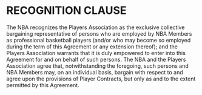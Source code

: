 # RECOGNITION CLAUSE

The NBA recognizes the Players Association as the exclusive collective bargaining representative of persons who are employed by NBA Members as professional basketball players (and/or who may become so employed during the term of this Agreement or any extension thereof); and the Players Association warrants that it is duly empowered to enter into this Agreement for and on behalf of such persons. The NBA and the Players Association agree that, notwithstanding the foregoing, such persons and NBA Members may, on an individual basis, bargain with respect to and agree upon the provisions of Player Contracts, but only as and to the extent permitted by this Agreement.
